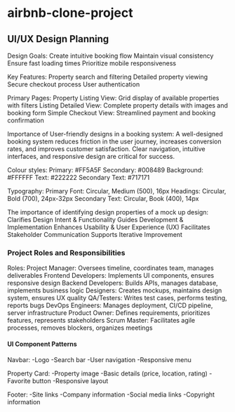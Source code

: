 # airbnb-clone-project
## UI/UX Design Planning

Design Goals:
Create intuitive booking flow
Maintain visual consistency
Ensure fast loading times
Prioritize mobile responsiveness

Key Features:
Property search and filtering
Detailed property viewing
Secure checkout process
User authentication

Primary Pages:
Property Listing View: Grid display of available properties with filters
Listing Detailed View: Complete property details with images and booking form
Simple Checkout View: Streamlined payment and booking confirmation

Importance of User-friendly designs in a booking system:
A well-designed booking system reduces friction in the user journey, increases conversion rates, and improves customer satisfaction. Clear navigation, intuitive interfaces, and responsive design are critical for success.

Colour styles:
Primary: #FF5A5F
Secondary: #008489
Background: #FFFFFF
Text: #222222
Secondary Text: #717171


Typography:
Primary Font: Circular, Medium (500), 16px
Headings: Circular, Bold (700), 24px-32px
Secondary Text: Circular, Book (400), 14px

The importance of identifying design properties of a mock up design:
Clarifies Design Intent & Functionality
Guides Development & Implementation
Enhances Usability & User Experience (UX)
Facilitates Stakeholder Communication
Supports Iterative Improvement

### Project Roles and Responsibilities

Roles:
Project Manager: Oversees timeline, coordinates team, manages deliverables
Frontend Developers: Implements UI components, ensures responsive design
Backend Developers: Builds APIs, manages database, implements business logic
Designers: Creates mockups, maintains design system, ensures UX quality
QA/Testers: Writes test cases, performs testing, reports bugs
DevOps Engineers: Manages deployment, CI/CD pipeline, server infrastructure
Product Owner: Defines requirements, prioritizes features, represents stakeholders
Scrum Master: Facilitates agile processes, removes blockers, organizes meetings

#### UI Component Patterns

Navbar:
-Logo
-Search bar
-User navigation
-Responsive menu

Property Card:
-Property image
-Basic details (price, location, rating)
-Favorite button
-Responsive layout




Footer:
-Site links
-Company information
-Social media links
-Copyright information
